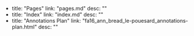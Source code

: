   - title: "Pages"
    link: "pages.md"
    desc: ""
  - title: "Index"
    link: "index.md"
    desc: ""
  - title: "Annotations Plan"
    link: "fa16_ann_bread_le-pouesard_annotations-plan.html"
    desc: ""

